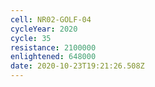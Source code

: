 ```yaml
---
cell: NR02-GOLF-04
cycleYear: 2020
cycle: 35
resistance: 2100000
enlightened: 648000
date: 2020-10-23T19:21:26.508Z
---
```

